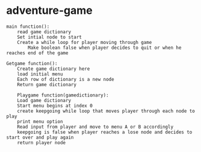 # adventure-game

    main function():
        read game dictionary
        Set intial node to start
        Create a while loop for player moving through game
            Make boolean false when player decides to quit or when he reaches end of the game

    Getgame function():
        Create game dictionary here
        load initial menu
        Each row of dictionary is a new node
        Return game dictionary

        Playgame function(gamedictionary):
        Load game dictionary
        Start menu begins at index 0
        create keepgoing while loop that moves player through each node to play
        print menu option
        Read input from player and move to menu A or B accordingly
        keepgoing is false when player reaches a lose node and decides to start over and play again
        return player node

